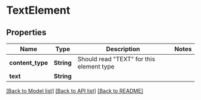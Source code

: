# TextElement

## Properties

Name | Type | Description | Notes
------------ | ------------- | ------------- | -------------
**content_type** | **String** | Should read \"TEXT\" for this element type | 
**text** | **String** |  | 

[[Back to Model list]](../README.md#documentation-for-models) [[Back to API list]](../README.md#documentation-for-api-endpoints) [[Back to README]](../README.md)


